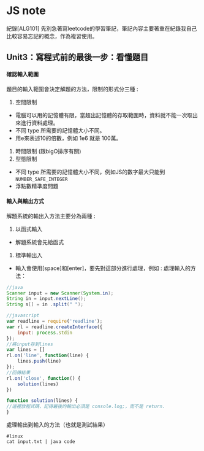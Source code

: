 # JS note
紀錄[ALG101] 先別急著寫leetcode的學習筆記，筆記內容主要著重在紀錄我自己比較容易忘記的概念，作為複習使用。

## Unit3：寫程式前的最後一步：看懂題目
#### 確認輸入範圍
題目的輸入範圍會決定解題的方法，限制的形式分三種 :
1. 空間限制
 * 電腦可以用的記憶體有限，當超出記憶體的存取範圍時，資料就不能一次取出來進行資料處理。
 * 不同 type 所需要的記憶體大小不同。
 * 用e來表述10的倍數，例如 1e6 就是 100萬。
1. 時間限制 (跟bigO排序有關)
1. 型態限制
 * 不同 type 所需要的記憶體大小不同，例如JS的數字最大只能到 `NUMBER_SAFE_INTEGER`
 * 浮點數精準度問題
 
 
 #### 輸入與輸出方式
 解題系統的輸出入方法主要分為兩種 :
 1. 以函式輸入
  * 解題系統會先給函式
 1. 標準輸出入
  * 輸入會使用[space]和[enter]，要先對這部分進行處理，例如 :
處理輸入的方法：
```java
//java
Scanner input = new Scanner(System.in);
String in = input.nextLine();
String s[] = in .split(" ");
```
```javascript
//javascript
var readline = require('readline');
var rl = readline.createInterface({
    input: process.stdin
});
//將input存到lines
var lines = []
rl.on('line', function(line) {
    lines.push(line)
});
//回傳結果
rl.on('close', function() {
    solution(lines)
})

function solution(lines) {
//這裡放程式碼，記得最後的輸出必須是 console.log;，而不是 return.
}
```
處理輸出到輸入的方法（也就是測試結果）
```linux
#linux
cat input.txt | java code
```

 
